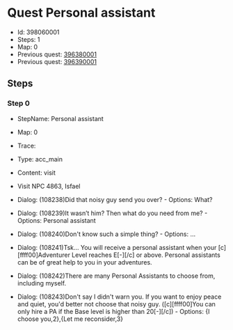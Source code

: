 # Quest Personal assistant

- Id: 398060001
- Steps: 1
- Map: 0
- Previous quest: [396380001](396380001.md)
- Previous quest: [396390001](396390001.md)

## Steps

### Step 0
- StepName:  Personal assistant
- Map:  0
- Trace:  
- Type:  acc_main
- Content:  visit
- Visit NPC 4863, Isfael

- Dialog: (108238)Did that noisy guy send you over? - Options: What?
- Dialog: (108239)It wasn’t him? Then what do you need from me? - Options: Personal assistant
- Dialog: (108240)Don't know such a simple thing? - Options: …
- Dialog: (108241)Tsk... You will receive a personal assistant when your [c][ffff00]Adventurer Level reaches E[-][/c] or above. Personal assistants can be of great help to you in your adventures.
- Dialog: (108242)There are many Personal Assistants to choose from, including myself.
- Dialog: (108243)Don't say I didn't warn you. If you want to enjoy peace and quiet, you'd better not choose that noisy guy. ([c][ffff00]You can only hire a PA if the Base level is higher than 20[-][/c]) - Options: {I choose you,2},{Let me reconsider,3}


